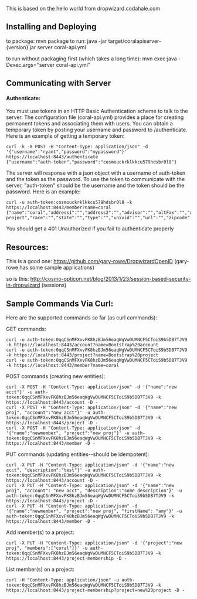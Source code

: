 This is based on the hello world from dropwizard.codahale.com

Installing and Deploying
---
to package: mvn package
to run: java -jar target/coralapiserver-{version}.jar server coral-api.yml

to run without packaging first (which takes a long time): mvn exec:java -Dexec.args="server coral-api.yml"


Communicating with Server
---

#### Authenticate:

You must use tokens in an HTTP Basic Authentication scheme to talk to the server.
The configuration file (coral-api.yml) provides a place for creating permanent tokens
and associating them with users.  You can obtain a temporary token by posting your
username and password to /authenticate.  Here is an example of getting a temporary
token:

    curl -k -X POST -H "Content-Type: application/json" -d '{"username":"ryant","password":"mypassword"}' https://localhost:8443/authenticate
    {"username":"auth-token","password":"cosmouckrklkkcu579hdsbr0l8"}

The server will response with a json object with a username of auth-token and the token as the password. To use the token to 
communicate with the server, "auth-token" should be the username and the token should be the password.  Here is an example:

    curl -u auth-token:cosmouckrklkkcu579hdsbr0l8 -k https://localhost:8443/member?name=coral
    {"name":"coral","address1":"","address2":"","advisor":"","altFax":"","altOffice":"","altPhone":"","city":"","disability":"","email":"","ethnicity":"","fax":"","firstName":"","lastName":"","mailCode":"","password":"*LK*","phone":"","project":"Bootstrap project","race":"","state":"","type":"","univid":"","url":"","zipcode":"","active":true}

You should get a 401 Unauthorized if you fail to authenticate properly


Resources:
---
This is a good one:
https://github.com/gary-rowe/DropwizardOpenID (gary-rowe has some sample applications)

so is this:
http://cosmo-opticon.net/blog/2013/1/23/session-based-security-in-dropwizard (sessions)

Sample Commands Via Curl:
---

Here are the supported commands so far (as curl commands):

GET commands:

    curl -u auth-token:0qqCSnMFXxvFK8hzBJm56eaqWgVwDUMNCF5CToiS9b5DB7TJV9 -k https://localhost:8443/account?name=Bootstrap%20account
    curl -u auth-token:0qqCSnMFXxvFK8hzBJm56eaqWgVwDUMNCF5CToiS9b5DB7TJV9 -k https://localhost:8443/project?name=Bootstrap%20project
    curl -u auth-token:0qqCSnMFXxvFK8hzBJm56eaqWgVwDUMNCF5CToiS9b5DB7TJV9 -k https://localhost:8443/member?name=coral

POST commands (creating new entities):

    curl -X POST -H "Content-Type: application/json" -d '{"name":"new acct"}' -u auth-token:0qqCSnMFXxvFK8hzBJm56eaqWgVwDUMNCF5CToiS9b5DB7TJV9 -k https://localhost:8443/account -D -
    curl -X POST -H "Content-Type: application/json" -d '{"name":"new proj", "account":"new acct"}' -u auth-token:0qqCSnMFXxvFK8hzBJm56eaqWgVwDUMNCF5CToiS9b5DB7TJV9 -k https://localhost:8443/project -D -
    curl -X POST -H "Content-Type: application/json" -d '{"name":"newmember", "project":"new proj"}' -u auth-token:0qqCSnMFXxvFK8hzBJm56eaqWgVwDUMNCF5CToiS9b5DB7TJV9 -k https://localhost:8443/member -D -

PUT commands (updating entities--should be idempotent):

    curl -X PUT -H "Content-Type: application/json" -d '{"name":"new acct", "description":"test"}' -u auth-token:0qqCSnMFXxvFK8hzBJm56eaqWgVwDUMNCF5CToiS9b5DB7TJV9 -k https://localhost:8443/account -D -
    curl -X PUT -H "Content-Type: application/json" -d '{"name":"new proj", "account": "new acct", "description":"some description"}' -u auth-token:0qqCSnMFXxvFK8hzBJm56eaqWgVwDUMNCF5CToiS9b5DB7TJV9 -k https://localhost:8443/project -D -
    curl -X PUT -H "Content-Type: application/json" -d '{"name":"newmember", "project":"new proj", "firstName": "amy"}' -u auth-token:0qqCSnMFXxvFK8hzBJm56eaqWgVwDUMNCF5CToiS9b5DB7TJV9 -k https://localhost:8443/member -D -

Add member(s) to a project:

    curl -X PUT -H "Content-Type: application/json" -d '{"project":"new proj", "members":["coral"]}' -u auth-token:0qqCSnMFXxvFK8hzBJm56eaqWgVwDUMNCF5CToiS9b5DB7TJV9 -k https://localhost:8443/project-membership -D -

List member(s) on a project:

    curl -H "Content-Type: application/json" -u auth-token:0qqCSnMFXxvFK8hzBJm56eaqWgVwDUMNCF5CToiS9b5DB7TJV9 -k https://localhost:8443/project-membership?project=new%20project -D -
